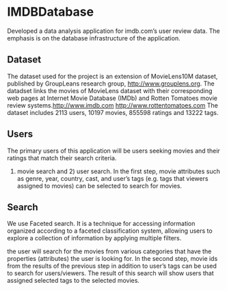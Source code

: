 # IMDBDatabase

Developed a data analysis application for imdb.com’s user review data. The emphasis is on the database infrastructure of the 
application.

## Dataset

The dataset used for the project is an extension of MovieLens10M dataset, published by GroupLeans research group, 
http://www.grouplens.org. The datadset links the movies of MovieLens dataset with their corresponding web pages at Internet 
Movie Database (IMDb) and Rotten Tomatoes movie review systems.http://www.imdb.com http://www.rottentomatoes.com
The dataset includes 2113 users, 10197 movies, 855598 ratings and 13222 tags.

## Users

The primary users of this application will be users seeking movies and their ratings that match their search criteria.
1) movie search and 2) user search. In the first step, movie attributes such as genre, year, country, cast, and user’s tags (e.g. tags that viewers assigned to movies) can be selected to search for movies.

## Search 

We use Faceted search. It is a technique for accessing information organized according to a faceted classification system, allowing users to explore a collection of information by applying multiple filters.

the user will search for the movies from various categories that have the properties (attributes) the user is looking for. In the second step, movie ids from the results of the previous step in addition to user’s tags can be used to search for users/viewers. The result of this search will show users that assigned selected tags to the selected movies.
